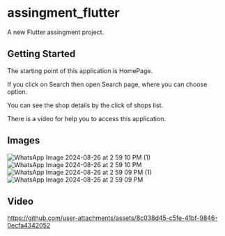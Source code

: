 # assingment_flutter

A new Flutter assingment project.

## Getting Started

The starting point of this application is HomePage.

If you click on Search then open Search page, where you can choose option.

You can see the  shop details by the click of shops list.

There is a video for help you to access this application.

## Images

![WhatsApp Image 2024-08-26 at 2 59 10 PM (1)](https://github.com/user-attachments/assets/865ced5a-e4c7-4629-9242-d4c8760d9fc4)
![WhatsApp Image 2024-08-26 at 2 59 10 PM](https://github.com/user-attachments/assets/1affef01-994d-45de-b006-e0ec7bd2e7e0)
![WhatsApp Image 2024-08-26 at 2 59 09 PM (1)](https://github.com/user-attachments/assets/c338142c-fb75-4823-9c52-11045cf8ad74)
![WhatsApp Image 2024-08-26 at 2 59 09 PM](https://github.com/user-attachments/assets/87e31a4a-9b00-48c4-b282-9dfebef6936e)



## Video
https://github.com/user-attachments/assets/8c038d45-c5fe-41bf-9846-0ecfa4342052

